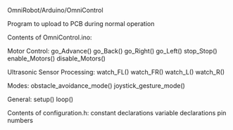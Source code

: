 OmniRobot/Arduino/OmniControl

Program to upload to PCB during normal operation

Contents of OmniControl.ino: 

Motor Control:
go_Advance()
go_Back()
go_Right()
go_Left()
stop_Stop()
enable_Motors()
disable_Motors()

Ultrasonic Sensor Processing:
watch_FL()
watch_FR()
watch_L()
watch_R()

Modes:
obstacle_avoidance_mode()
joystick_gesture_mode()

General:
setup()
loop()

Contents of configuration.h:
constant declarations variable declarations pin numbers
